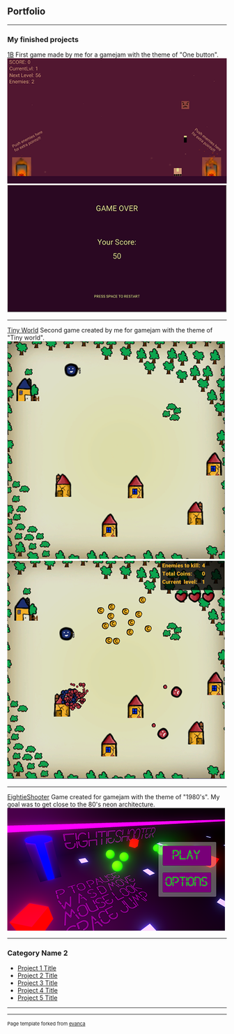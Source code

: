 ## Portfolio

---

### My finished projects 

[1B](https://iamfilthycasual.itch.io/1b)
First game made by me for a gamejam with the theme of "One button".
<img src="images/1B 2.png?raw=true"/>
<img src="images/1B 1.png?raw=true"/>

---
[Tiny World](https://iamfilthycasual.itch.io/tinyworld)
Second game created by me for gamejam with the theme of "Tiny world".
<img src="images/TW1.png?raw=true"/>
<img src="images/TW2.png?raw=true"/>

---
[EightieShooter](https://iamfilthycasual.itch.io/eightieshooter)
Game created for gamejam with the theme of "1980's". My goal was to get close to the 80's neon architecture.
<img src="images/Eightie1.png?raw=true"/>

---

### Category Name 2

- [Project 1 Title](http://example.com/)
- [Project 2 Title](http://example.com/)
- [Project 3 Title](http://example.com/)
- [Project 4 Title](http://example.com/)
- [Project 5 Title](http://example.com/)

---




---
<p style="font-size:11px">Page template forked from <a href="https://github.com/evanca/quick-portfolio">evanca</a></p>
<!-- Remove above link if you don't want to attibute -->
